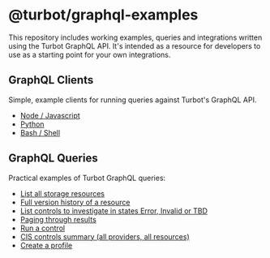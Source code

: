 # @turbot/graphql-examples

This repository includes working examples, queries and integrations written using the
Turbot GraphQL API. It's intended as a resource for developers to use as a starting
point for your own integrations.


## GraphQL Clients

Simple, example clients for running queries against Turbot's GraphQL API.

* [Node / Javascript](./graphql/clients/node/README.md)
* [Python](./graphql/clients/python/README.md)
* [Bash / Shell](./graphql/clients/shell/README.md)


## GraphQL Queries

Practical examples of Turbot GraphQL queries:

* [List all storage resources](./graphql/queries/storage-resources.graphql)
* [Full version history of a resource](./graphql/queries/resource-history.graphql)
* [List controls to investigate in states Error, Invalid or TBD](./graphql/queries/controls-to-investigate.graphql)
* [Paging through results](./graphql/queries/paging.graphql)
* [Run a control](./graphql/queries/run-control.graphql)
* [CIS controls summary (all providers, all resources)](./graphql/queries/cis-controls-summary.graphql)
* [Create a profile](./graphql/queries/create_profile.graphql)
